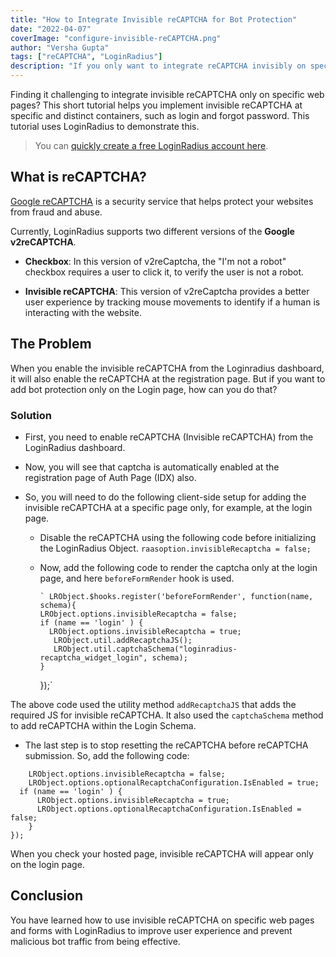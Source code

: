 ```yaml
---
title: "How to Integrate Invisible reCAPTCHA for Bot Protection"
date: "2022-04-07"
coverImage: "configure-invisible-reCAPTCHA.png"
author: "Versha Gupta"
tags: ["reCAPTCHA", "LoginRadius"]
description: "If you only want to integrate reCAPTCHA invisibly on specific pages, LoginRadius can help you. This tutorial explains how you can quickly integrate invisible reCAPTCHA."
---
```


Finding it challenging to integrate invisible reCAPTCHA only on specific web pages? This short tutorial helps you implement invisible reCAPTCHA at specific and distinct containers, such as login and forgot password. This tutorial uses LoginRadius to demonstrate this.

> You can [quickly create a free LoginRadius account here](https://accounts.loginradius.com/auth.aspx?plan=developer&action=register).

## What is reCAPTCHA?

[Google reCAPTCHA](https://www.google.com/recaptcha/about/) is a security service that helps protect your websites from fraud and abuse.

Currently, LoginRadius supports two different versions of the **Google v2reCAPTCHA**.

- **Checkbox**: In this version of v2reCaptcha, the "I'm not a robot" checkbox requires a user to click it, to verify the user is not a robot.

- **Invisible reCAPTCHA**: This version of v2reCaptcha provides a better user experience by tracking mouse movements to identify if a human is interacting with the website.

## The Problem

When you enable the invisible reCAPTCHA from the Loginradius dashboard, it will also enable the reCAPTCHA at the registration page. But if you want to add bot protection only on the Login page, how can you do that?

### Solution

- First, you need to enable reCAPTCHA (Invisible reCAPTCHA) from the LoginRadius dashboard.
- Now, you will see that captcha is automatically enabled at the registration page of Auth Page (IDX) also.
- So, you will need to do the following client-side setup for adding the invisible reCAPTCHA at a specific page only, for example, at the login page.

  - Disable the reCAPTCHA using the following code before initializing the LoginRadius Object.
    `raasoption.invisibleRecaptcha = false;`
  - Now, add the following code to render the captcha only at the login page, and here `beforeFormRender` hook is used.

        ` LRObject.$hooks.register('beforeFormRender', function(name, schema){
        LRObject.options.invisibleRecaptcha = false;
        if (name == 'login' ) {
          LRObject.options.invisibleRecaptcha = true;
           LRObject.util.addRecaptchaJS();
           LRObject.util.captchaSchema("loginradius-recaptcha_widget_login", schema);
        }

    });`

The above code used the utility method `addRecaptchaJS` that adds the required JS for invisible reCAPTCHA. It also used the `captchaSchema` method to add reCAPTCHA within the Login Schema.

- The last step is to stop resetting the reCAPTCHA before reCAPTCHA submission. So, add the following code:

```LRObject.$hooks.register('eventCalls', function(name){
    LRObject.options.invisibleRecaptcha = false;
    LRObject.options.optionalRecaptchaConfiguration.IsEnabled = true;
  if (name == 'login' ) {
      LRObject.options.invisibleRecaptcha = true;
      LRObject.options.optionalRecaptchaConfiguration.IsEnabled = false;
    }
});
```

When you check your hosted page, invisible reCAPTCHA will appear only on the login page.

## Conclusion

You have learned how to use invisible reCAPTCHA on specific web pages and forms with LoginRadius to improve user experience and prevent malicious bot traffic from being effective.
